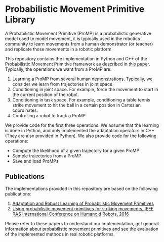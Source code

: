Probabilistic Movement Primitive Library
========================================

A Probabilistic Movement Primitive (ProMP) is a probabilistic generative model used to model movement, it is typically
used in the robotics community to learn movements from a human demonstrator (or teacher) and replicate those
movements in a robotic platform.

This repository contains the implementation in Python and C++ of the Probabilistic Movement Primitive framework as
described in [this paper](https://arxiv.org/pdf/1808.10648.pdf). Typically, the operations we want from a ProMP
are:

1) Learning a ProMP from several human demonstrations. Typically, we consider we learn from trajectories in joint 
space.
2) Conditioning in joint space. For example, force the movement to start in the current position of the robot.
3) Conditioning in task space. For example, conditioning a table tennis strike movement to hit the ball in a
certain position in Cartesian coordinates.
4) Controlling a robot to track a ProMP

We provide code for the first three operations. We assume that the learning is done in Python, and only implemented
the adaptation operators in C++ (They are also provided in Python). We also provide code for the following operations:

* Compute the likelihood of a given trajectory for a given ProMP
* Sample trajectories from a ProMP
* Save and load ProMPs

Publications
------------

The implementations provided in this repository are based on the following publications:

1) [Adaptation and Robust Learning of Probabilistic Movement Primitives](https://arxiv.org/pdf/1808.10648.pdf)
2) [Using probabilistic movement primitives for striking movements, IEEE RAS International 
Conference on Humanoid Robots, 2016](https://ieeexplore.ieee.org/abstract/document/7803322/)

Please refer to these papers to understand our implementation, get general information about
probabilistic movement primitives and see the evaluation of the implemented methods in real
robotic platforms.


